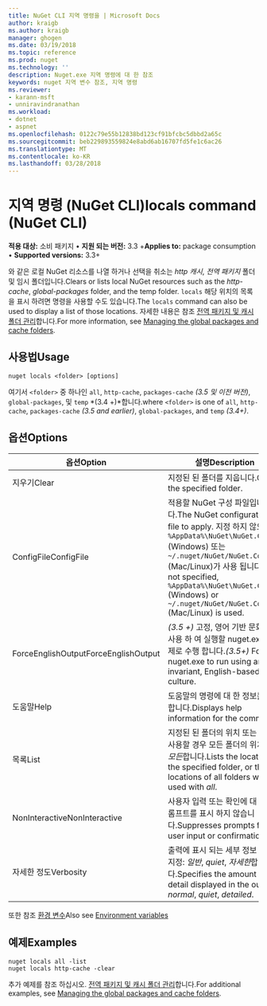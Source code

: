 ```yaml
---
title: NuGet CLI 지역 명령을 | Microsoft Docs
author: kraigb
ms.author: kraigb
manager: ghogen
ms.date: 03/19/2018
ms.topic: reference
ms.prod: nuget
ms.technology: ''
description: Nuget.exe 지역 명령에 대 한 참조
keywords: nuget 지역 변수 참조, 지역 명령
ms.reviewer:
- karann-msft
- unniravindranathan
ms.workload:
- dotnet
- aspnet
ms.openlocfilehash: 0122c79e55b12838bd123cf91bfcbc5dbbd2a65c
ms.sourcegitcommit: beb229893559824e8abd6ab16707fd5fe1c6ac26
ms.translationtype: MT
ms.contentlocale: ko-KR
ms.lasthandoff: 03/28/2018
---
```

# <a name="locals-command-nuget-cli"></a><span data-ttu-id="e6912-104">지역 명령 (NuGet CLI)</span><span class="sxs-lookup"><span data-stu-id="e6912-104">locals command (NuGet CLI)</span></span>

<span data-ttu-id="e6912-105">**적용 대상:** 소비 패키지 &bullet; **지원 되는 버전:** 3.3 +</span><span class="sxs-lookup"><span data-stu-id="e6912-105">**Applies to:** package consumption &bullet; **Supported versions:** 3.3+</span></span>

<span data-ttu-id="e6912-106">와 같은 로컬 NuGet 리소스를 나열 하거나 선택을 취소는 *http 캐시*, *전역 패키지* 폴더 및 임시 폴더입니다.</span><span class="sxs-lookup"><span data-stu-id="e6912-106">Clears or lists local NuGet resources such as the *http-cache*, *global-packages* folder, and the temp folder.</span></span> <span data-ttu-id="e6912-107">`locals` 해당 위치의 목록을 표시 하려면 명령을 사용할 수도 있습니다.</span><span class="sxs-lookup"><span data-stu-id="e6912-107">The `locals` command can also be used to display a list of those locations.</span></span> <span data-ttu-id="e6912-108">자세한 내용은 참조 [전역 패키지 및 캐시 폴더 관리](../consume-packages/managing-the-global-packages-and-cache-folders.md)합니다.</span><span class="sxs-lookup"><span data-stu-id="e6912-108">For more information, see [Managing the global packages and cache folders](../consume-packages/managing-the-global-packages-and-cache-folders.md).</span></span>

## <a name="usage"></a><span data-ttu-id="e6912-109">사용법</span><span class="sxs-lookup"><span data-stu-id="e6912-109">Usage</span></span>

```cli
nuget locals <folder> [options]
```

<span data-ttu-id="e6912-110">여기서 `<folder>` 중 하나인 `all`, `http-cache`, `packages-cache` *(3.5 및 이전 버전)*, `global-packages`, 및 `temp` *(3.4 +)*합니다.</span><span class="sxs-lookup"><span data-stu-id="e6912-110">where `<folder>` is one of `all`, `http-cache`, `packages-cache` *(3.5 and earlier)*, `global-packages`, and `temp` *(3.4+)*.</span></span>

## <a name="options"></a><span data-ttu-id="e6912-111">옵션</span><span class="sxs-lookup"><span data-stu-id="e6912-111">Options</span></span>

| <span data-ttu-id="e6912-112">옵션</span><span class="sxs-lookup"><span data-stu-id="e6912-112">Option</span></span> | <span data-ttu-id="e6912-113">설명</span><span class="sxs-lookup"><span data-stu-id="e6912-113">Description</span></span> |
| --- | --- |
| <span data-ttu-id="e6912-114">지우기</span><span class="sxs-lookup"><span data-stu-id="e6912-114">Clear</span></span> | <span data-ttu-id="e6912-115">지정된 된 폴더를 지웁니다.</span><span class="sxs-lookup"><span data-stu-id="e6912-115">Clears the specified folder.</span></span> |
| <span data-ttu-id="e6912-116">ConfigFile</span><span class="sxs-lookup"><span data-stu-id="e6912-116">ConfigFile</span></span> | <span data-ttu-id="e6912-117">적용할 NuGet 구성 파일입니다.</span><span class="sxs-lookup"><span data-stu-id="e6912-117">The NuGet configuration file to apply.</span></span> <span data-ttu-id="e6912-118">지정 하지 않으면 `%AppData%\NuGet\NuGet.Config` (Windows) 또는 `~/.nuget/NuGet/NuGet.Config` (Mac/Linux)가 사용 됩니다.</span><span class="sxs-lookup"><span data-stu-id="e6912-118">If not specified, `%AppData%\NuGet\NuGet.Config` (Windows) or `~/.nuget/NuGet/NuGet.Config` (Mac/Linux) is used.</span></span>|
| <span data-ttu-id="e6912-119">ForceEnglishOutput</span><span class="sxs-lookup"><span data-stu-id="e6912-119">ForceEnglishOutput</span></span> | <span data-ttu-id="e6912-120">*(3.5 +)*  고정, 영어 기반 문화권을 사용 하 여 실행할 nuget.exe를 강제로 수행 합니다.</span><span class="sxs-lookup"><span data-stu-id="e6912-120">*(3.5+)* Forces nuget.exe to run using an invariant, English-based culture.</span></span> |
| <span data-ttu-id="e6912-121">도움말</span><span class="sxs-lookup"><span data-stu-id="e6912-121">Help</span></span> | <span data-ttu-id="e6912-122">도움말의 명령에 대 한 정보를 표시 합니다.</span><span class="sxs-lookup"><span data-stu-id="e6912-122">Displays help information for the command.</span></span> |
| <span data-ttu-id="e6912-123">목록</span><span class="sxs-lookup"><span data-stu-id="e6912-123">List</span></span> | <span data-ttu-id="e6912-124">지정된 된 폴더의 위치 또는 함께 사용할 경우 모든 폴더의 위치 나열 *모든*합니다.</span><span class="sxs-lookup"><span data-stu-id="e6912-124">Lists the location of the specified folder, or the locations of all folders when used with *all*.</span></span> |
| <span data-ttu-id="e6912-125">NonInteractive</span><span class="sxs-lookup"><span data-stu-id="e6912-125">NonInteractive</span></span> | <span data-ttu-id="e6912-126">사용자 입력 또는 확인에 대 한 프롬프트를 표시 하지 않습니다.</span><span class="sxs-lookup"><span data-stu-id="e6912-126">Suppresses prompts for user input or confirmations.</span></span> |
| <span data-ttu-id="e6912-127">자세한 정도</span><span class="sxs-lookup"><span data-stu-id="e6912-127">Verbosity</span></span> | <span data-ttu-id="e6912-128">출력에 표시 되는 세부 정보 수준을 지정: *일반*, *quiet*, *자세한*합니다.</span><span class="sxs-lookup"><span data-stu-id="e6912-128">Specifies the amount of detail displayed in the output: *normal*, *quiet*, *detailed*.</span></span> |

<span data-ttu-id="e6912-129">또한 참조 [환경 변수](cli-ref-environment-variables.md)</span><span class="sxs-lookup"><span data-stu-id="e6912-129">Also see [Environment variables](cli-ref-environment-variables.md)</span></span>

## <a name="examples"></a><span data-ttu-id="e6912-130">예제</span><span class="sxs-lookup"><span data-stu-id="e6912-130">Examples</span></span>

```cli
nuget locals all -list
nuget locals http-cache -clear
```

<span data-ttu-id="e6912-131">추가 예제를 참조 하십시오. [전역 패키지 및 캐시 폴더 관리](../consume-packages/managing-the-global-packages-and-cache-folders.md)합니다.</span><span class="sxs-lookup"><span data-stu-id="e6912-131">For additional examples, see [Managing the global packages and cache folders](../consume-packages/managing-the-global-packages-and-cache-folders.md).</span></span>
